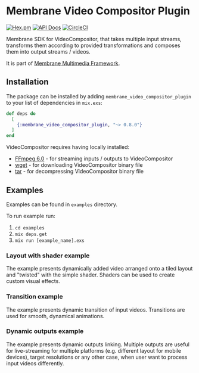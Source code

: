 # Membrane Video Compositor Plugin

[![Hex.pm](https://img.shields.io/hexpm/v/membrane_video_compositor_plugin.svg)](https://hex.pm/packages/membrane_video_compositor_plugin)
[![API Docs](https://img.shields.io/badge/api-docs-yellow.svg?style=flat)](https://hexdocs.pm/membrane_video_compositor_plugin)
[![CircleCI](https://dl.circleci.com/status-badge/img/gh/membraneframework/membrane_video_compositor_plugin/tree/master.svg?style=svg)](https://dl.circleci.com/status-badge/redirect/gh/membraneframework/membrane_video_compositor_plugin/tree/master)

Membrane SDK for VideoCompositor, that takes multiple input streams, transforms them according to provided transformations and composes them into output streams / videos.

It is part of [Membrane Multimedia Framework](https://membrane.stream).

## Installation

The package can be installed by adding `membrane_video_compositor_plugin` to your list of dependencies in `mix.exs`:

```elixir
def deps do
  [
    {:membrane_video_compositor_plugin, "~> 0.8.0"}
  ]
end
```

VideoCompositor requires having locally installed:

- [FFmpeg 6.0](https://ffmpeg.org/download.html) - for streaming inputs / outputs to VideoCompositor
- [wget](https://www.gnu.org/software/wget/) - for downloading VideoCompositor binary file
- [tar](https://www.gnu.org/software/tar/) - for decompressing VideoCompositor binary file

## Examples

Examples can be found in `examples` directory.

To run example run:

1. `cd examples`
2. `mix deps.get`
3. `mix run [example_name].exs`

### Layout with shader example

The example presents dynamically added video arranged onto a tiled layout and "twisted" with the simple shader. Shaders can be used to create custom visual effects.

### Transition example

The example presents dynamic transition of input videos. Transitions are used for smooth, dynamical animations.

### Dynamic outputs example

The example presents dynamic outputs linking.
Multiple outputs are useful for live-streaming for multiple platforms (e.g. different layout for mobile devices), target resolutions
or any other case, when user want to process input videos differently.
